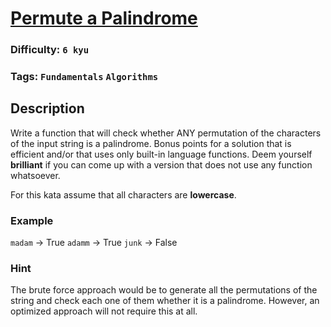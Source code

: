 # [Permute a Palindrome](https://www.codewars.com/kata/58ae6ae22c3aaafc58000079)

### Difficulty: `6 kyu`

### Tags: `Fundamentals` `Algorithms`

## Description

Write a function that will check whether ANY permutation of the characters of the input string is a palindrome. Bonus points for a solution that is efficient and/or that uses only built-in language functions. Deem yourself **brilliant** if you can come up with a version that does not use any function whatsoever.

For this kata assume that all characters are **lowercase**.

### Example
`madam` -> True
`adamm` -> True
`junk` -> False

### Hint
The brute force approach would be to generate all the permutations of the string and check each one of them whether it is a palindrome. However, an optimized approach will not require this at all.

